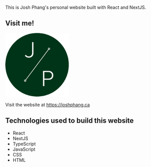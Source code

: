 This is Josh Phang's personal website built with React and NextJS.

## Visit me!

[<img src="./src/app/favicon.ico" alt="icon" width="200" href="https://joshphang.ca"/>](https://joshphang.ca)

Visit the website at https://joshphang.ca

## Technologies used to build this website

- React
- NextJS
- TypeScript
- JavaScript
- CSS
- HTML
